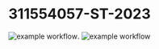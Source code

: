 # 311554057-ST-2023

![example workflow](https://github.com/DuoLeeLoMu/311554057-ST-2023/actions/workflows/github-actions-demo.yml/badge.svg). 
![example workflow](https://github.com/DuoLeeLoMu/311554057-ST-2023/actions/workflows/Lab01-CI.yml/badge.svg)
